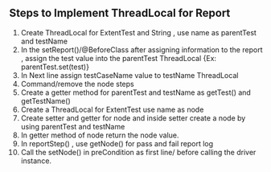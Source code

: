 Steps to Implement ThreadLocal for Report
-----------------------------------------
1. Create ThreadLocal for ExtentTest and String , use name as parentTest and testName
2. In the setReport()/@BeforeClass after assigning information to the report , assign the test value into the parentTest ThreadLocal {Ex: parentTest.set(test)}
3. In Next line assign testCaseName value to testName ThreadLocal
4. Command/remove the node steps 
5. Create a getter method for parentTest and testName as getTest() and getTestName()
6. Create a ThreadLocal for ExtentTest use name as node
7. Create setter and getter for node and inside setter create a node by using parentTest and testName
8. In getter method of node return the node value.
9. In reportStep() , use getNode() for pass and fail report log
10. Call the setNode() in preCondition as first line/ before calling the driver instance.


